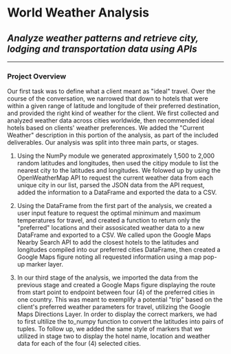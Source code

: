 
# World Weather Analysis

## *Analyze weather patterns and retrieve city, lodging and transportation data using APIs*
---


### Project Overview
Our first task was to define what a client meant as "ideal" travel.  Over the course of the conversation, we narrowed that down to hotels that were within a given range of latitude and longitude of their preferred destination, and provided the right kind of weather for the client.   We first collected and analyzed weather data across cities worldwide, then recommended ideal hotels based on clients' weather preferences.  We added the "Current Weather" description in this portion of the analysis, as part of the included deliverables.  Our analysis was split into three main parts, or stages. 

1. Using the NumPy module we generated approximately 1,500 to 2,000 random latitudes and longitudes, then used the citipy module to list the nearest city to the latitudes and longitudes.  We folowed up by using the OpenWeatherMap API to request the current weather data from each unique city in our list, parsed the JSON data from the API request, added the information to a DataFrame and exported the data to a CSV.

2. Using the DataFrame from the first part of the analysis, we created a user input feature to request the optimal minimum and maximum temperatures for travel, and created a function to return only the "preferred" locations and their assosicated weather data to a new DataFrame and exported to a CSV.  We called upon the Google Maps Nearby Search API to add the closest hotels to the latitudes and longitudes compiled into our preferred cities DataFrame, then created a Google Maps figure noting all requested information using a map pop-up marker layer. 

3. In our third stage of the analysis, we imported the data from the previous stage and created a Google Maps figure displaying the route from start point to endpoint between four (4) of the preferred cities in one country.  This was meant to exemplify a potential "trip" based on the client's preferred weather parameters for travel, utilizing the Google Maps Directions Layer.  In order to display the correct markers, we had to first ultilize the to_numpy function to convert the latitudes into pairs of tuples.  To follow up, we added the same style of markers that we utilized in stage two to display the hotel name, location and weather data for each of the four (4) selected cities. 
